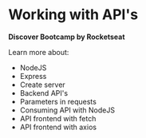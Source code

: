 # Working with API's
__Discover Bootcamp by Rocketseat__

Learn more about:
* NodeJS
* Express
* Create server
* Backend API's 
* Parameters in requests
* Consuming API with NodeJS
* API frontend with fetch
* API frontend with axios
